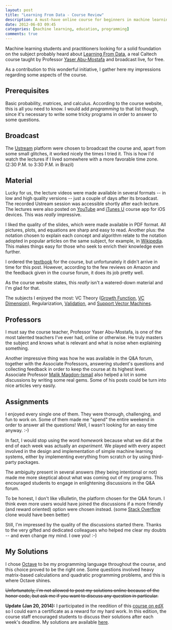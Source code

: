```yaml
---
layout: post
title: "Learning From Data - Course Review"
description: A must-have online course for beginners in machine learning.
date: 2012-06-03 09:45
categories: [machine learning, education, programming]
comments: true
---
```


Machine learning students and practitioners looking for a solid
foundation on the subject probably heard about
[Learning From Data](http://work.caltech.edu/telecourse.html), a real
Caltech course taught by Professor
[Yaser Abu-Mostafa](http://work.caltech.edu) and broadcast live, for
free.

As a contribution to this wonderful initiative, I gather here my
impressions regarding some aspects of the course.

<!-- more -->

## Prerequisites

Basic probability, matrices, and calculus. According to the course
website, this is all you need to know. I would add *programming* to
that list though, since it's necessary to write some tricky
programs in order to answer to some questions.

## Broadcast

The [Ustream](http://ustream.com/caltech) platform were chosen to
broadcast the course and, apart from some small glitches, it worked
nicely the times I tried it. This is how I'd watch the lectures if I
lived somewhere with a more favorable time zone. (2:30 P.M. to 3:30
P.M. in Brazil)

## Material

Lucky for us, the lecture videos were made available in several
formats -- in low and high quality versions -- just a couple of days
after its broadcast. The recorded Ustream session was accessible
shortly after each lecture. The lectures were also posted on
[YouTube](http://www.youtube.com/playlist?list=PLD63A284B7615313A&feature=plcp)
and [iTunes U](http://www.apple.com/education/itunes-u/) course app
for iOS devices. This was *really* impressive.

I liked the quality of the slides, which were made available in PDF
format. All pictures, plots, and equations are sharp and easy to
read. Another plus: the notation chosen to explain each concept and
algorithm relate to the notation adopted in popular articles on the
same subject, for example, in [Wikipedia](http://wikipedia.org/). This
makes things easy for those who seek to enrich their knowledge even
further.

I ordered the [textbook](http://www.amazon.com/gp/product/1600490069)
for the course, but unfortunately it didn't arrive in time for this
post. However, according to the few reviews on Amazon and the feedback
given in the course forum, it does its job pretty well.

As the course website states, this *really* isn't a watered-down
material and I'm glad for that.

The subjects I enjoyed the most: VC Theory
([Growth Function](http://en.wikipedia.org/wiki/Shattered_set),
[VC Dimension](http://en.wikipedia.org/wiki/Vc_dimension)),
Regularization, [Validation](http://en.wikipedia.org/wiki/Cross-validation_%28statistics%29),
and
[Support Vector Machines](http://en.wikipedia.org/wiki/Support_vector_machine).

## Professors

I must say the course teacher, Professor Yaser Abu-Mostafa, is one of
the most talented teachers I've ever had, online or otherwise. He
truly masters the subject and knows what is relevant and what is noise
when explaining something.

Another impressive thing was how he was available in the Q&A forum,
together with the Associate Professors, answering student's questions
and collecting feedback in order to keep the course at its highest
level. Associate Professor
[Malik Magdon-Ismail](http://www.cs.rpi.edu/~magdon/) also helped a
lot in some discussions by writing some real gems. Some of his posts
could be turn into nice articles very easily.

## Assignments

I enjoyed every single one of them. They were thorough, challenging,
and fun to work on. Some of them made me "spend" the entire weekend in
order to answer all the questions! Well, I wasn't looking for an easy
time anyway. :-)

In fact, I would stop using the word *homework* because what we did
at the end of each week was actually an *experiment*. We played with
every aspect involved in the design and implementation of simple
machine learning systems, either by implementing everything from
scratch or by using third-party packages.

The ambiguity present in several answers (they being intentional or
not) made me more skeptical about what was coming out of my
programs. This encouraged students to engage in enlightening
discussions in the Q&A forum.

To be honest, I don't like vBulletin, the platform chosen for the Q&A
forum. I think even more users would have joined the discussions if a
more friendly (and reward oriented) option were chosen instead. (some
[Stack Overflow](http://stackoverflow.com/) clone would have been
better)

Still, I'm impressed by the quality of the discussions started
there. Thanks to the very gifted and dedicated colleagues who helped
me clear my doubts -- and even change my mind. I owe you! :-)

## My Solutions

I chose [Octave](http://www.gnu.org/software/octave/) to be my
programming language throughout the course, and this choice proved to
be the right one. Some questions involved heavy matrix-based
calculations and quadratic programming problems, and this is where
Octave shines.

<del>
Unfortunately, I'm not allowed to post my solutions online because of
the honor code, but ask me if you want to discuss any question in
particular.
</del>

**Update (Jan 20, 2014):** I participated in the reedition of this
[course on edX](https://www.edx.org/course/caltechx/caltechx-cs1156x-learning-data-1120)
so I could earn a certificate as a reward for my hard work. In this edition,
the course staff encouraged students to discuss their solutions after each
week's deadline. My solutions are available
[here](https://github.com/danielfm/edx-learning-from-data).
